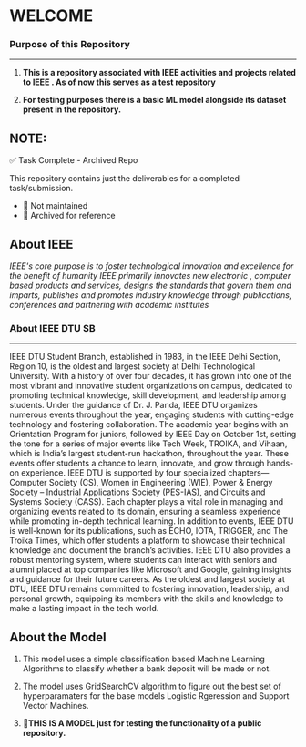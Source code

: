 # WELCOME 
### Purpose of this Repository
---
1. **This is a repository associated with IEEE activities and projects related to IEEE . As of now this serves as a test repository**

2. **For testing purposes there is a basic ML model alongside its dataset present in the repository.**

## NOTE:
✅ Task Complete - Archived Repo

This repository contains just the deliverables for a completed task/submission.

- 📌 Not maintained
- 📁 Archived for reference


**About IEEE**
---
*IEEE's core purpose is to foster technological innovation and excellence for the benefit of humanity
IEEE primarily innovates new electronic , computer based products and services, designs the standards that govern them and imparts, publishes and promotes industry knowledge through publications, conferences and partnering with academic institutes*

### **About IEEE DTU SB**
---
 IEEE DTU Student Branch, established in 1983, in the IEEE Delhi Section, Region 10, is the oldest and largest society at Delhi Technological University. With a history of over four decades, it has grown into one of the most vibrant and innovative student organizations on campus, dedicated to promoting technical knowledge, skill development, and leadership among students.
Under the guidance of Dr. J. Panda, IEEE DTU organizes numerous events throughout the year, engaging students with cutting-edge technology and fostering collaboration. The academic year begins with an Orientation Program for juniors, followed by IEEE Day on October 1st, setting the tone for a series of major events like Tech Week, TROIKA, and Vihaan, which is India’s largest student-run hackathon, throughout the year. These events offer students a chance to learn, innovate, and grow through hands-on experience.
IEEE DTU is supported by four specialized chapters—Computer Society (CS), Women in Engineering (WIE), Power & Energy Society – Industrial Applications Society (PES-IAS), and Circuits and Systems Society (CASS). Each chapter plays a vital role in managing and organizing events related to its domain, ensuring a seamless experience while promoting in-depth technical learning.
In addition to events, IEEE DTU is well-known for its publications, such as ECHO, IOTA, TRIGGER, and The Troika Times, which offer students a platform to showcase their technical knowledge and document the branch’s activities.
IEEE DTU also provides a robust mentoring system, where students can interact with seniors and alumni placed at top companies like Microsoft and Google, gaining insights and guidance for their future careers. As the oldest and largest society at DTU, IEEE DTU remains committed to fostering innovation, leadership, and personal growth, equipping its members with the skills and knowledge to make a lasting impact in the tech world.

## **About the Model**
1. This model uses a simple classification based Machine Learning Algorithms to classify whether a bank deposit will be made or not.

2. The model uses GridSearchCV algorithm to figure out the best set of hyperparamaters for the base models Logistic Rgeression and Support Vector Machines. 

3. **📌THIS IS A MODEL  just for testing the functionality of a public repository.** 